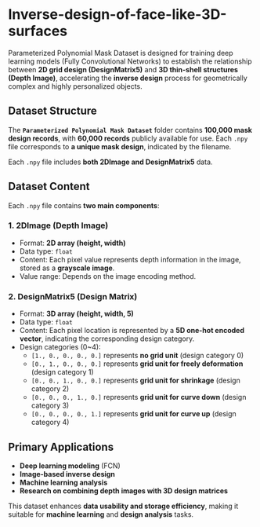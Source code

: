 # Inverse-design-of-face-like-3D-surfaces

Parameterized Polynomial Mask Dataset is designed for training deep learning models (Fully Convolutional Networks) to establish the relationship between **2D grid design (DesignMatrix5)** and **3D thin-shell structures (Depth Image)**, accelerating the **inverse design** process for geometrically complex and highly personalized objects.

## Dataset Structure

The **`Parameterized Polynomial Mask Dataset`** folder contains **100,000 mask design records**, with **60,000 records** publicly available for use. Each `.npy` file corresponds to **a unique mask design**, indicated by the filename.

Each `.npy` file includes **both 2DImage and DesignMatrix5** data.

## Dataset Content

Each `.npy` file contains **two main components**:

### 1. 2DImage (Depth Image)
- Format: **2D array (height, width)**
- Data type: `float`
- Content: Each pixel value represents depth information in the image, stored as a **grayscale image**.
- Value range: Depends on the image encoding method.

### 2. DesignMatrix5 (Design Matrix)
- Format: **3D array (height, width, 5)**
- Data type: `float`
- Content: Each pixel location is represented by a **5D one-hot encoded vector**, indicating the corresponding design category.
- Design categories (0~4):
  - `[1., 0., 0., 0., 0.]` represents **no grid unit** (design category 0)
  - `[0., 1., 0., 0., 0.]` represents **grid unit for freely deformation** (design category 1)
  - `[0., 0., 1., 0., 0.]` represents **grid unit for shrinkage** (design category 2)
  - `[0., 0., 0., 1., 0.]` represents **grid unit for curve down** (design category 3)
  - `[0., 0., 0., 0., 1.]` represents **grid unit for curve up** (design category 4)



## Primary Applications

- **Deep learning modeling** (FCN)
- **Image-based inverse design**
- **Machine learning analysis**
- **Research on combining depth images with 3D design matrices**

This dataset enhances **data usability and storage efficiency**, making it suitable for **machine learning** and **design analysis** tasks.

